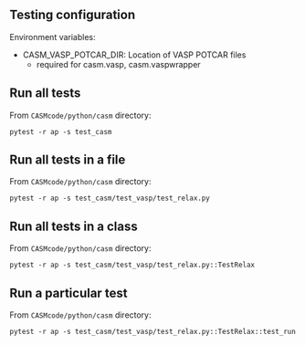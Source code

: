 Testing configuration
---------------------

Environment variables:

- CASM_VASP_POTCAR_DIR: Location of VASP POTCAR files
	- required for casm.vasp, casm.vaspwrapper 


Run all tests
-------------

From ``CASMcode/python/casm`` directory:

	pytest -r ap -s test_casm

Run all tests in a file
-----------------------

From ``CASMcode/python/casm`` directory:

	pytest -r ap -s test_casm/test_vasp/test_relax.py

Run all tests in a class
------------------------

From ``CASMcode/python/casm`` directory:

	pytest -r ap -s test_casm/test_vasp/test_relax.py::TestRelax

Run a particular test
---------------------

From ``CASMcode/python/casm`` directory:

	pytest -r ap -s test_casm/test_vasp/test_relax.py::TestRelax::test_run